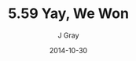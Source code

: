 ---
title: '5.59 Yay, We Won'
alt: 'Mysteries of the Arcana'
date: '2014-10-30'
author: 'J Gray'
artist: 'Keira'
chapter: '5 Inn Trouble'
filler: false
---